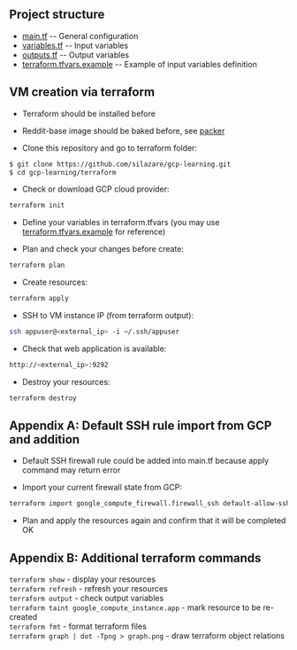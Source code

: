 ## Project structure

 * [main.tf](./main.tf) -- General configuration
 * [variables.tf](./variables.tf) -- Input variables
 * [outputs.tf](./outputs.tf) -- Output variables
 * [terraform.tfvars.example](./terraform.tfvars.example) -- Example of input variables definition

## VM creation via terraform

- Terraform should be installed before
- Reddit-base image should be baked before, see [packer](../packer)

- Clone this repository and go to terraform folder:
```sh
$ git clone https://github.com/silazare/gcp-learning.git
$ cd gcp-learning/terraform
```

- Check or download GCP cloud provider:
```sh
terraform init
```

- Define your variables in terraform.tfvars (you may use [terraform.tfvars.example](./terraform.tfvars.example) for reference)

- Plan and check your changes before create:
```sh
terraform plan
```

- Create resources:
```sh
terraform apply
```

- SSH to VM instance IP (from terraform output):
```sh
ssh appuser@<external_ip> -i ~/.ssh/appuser
```

- Check that web application is available:
```sh
http://<external_ip>:9292
```

- Destroy your resources:
```sh
terraform destroy
```

## Appendix A: Default SSH rule import from GCP and addition

- Default SSH firewall rule could be added into main.tf because apply command may return error

- Import your current firewall state from GCP:
```sh
terraform import google_compute_firewall.firewall_ssh default-allow-ssh
```

- Plan and apply the resources again and confirm that it will be completed OK

## Appendix B: Additional terraform commands

`terraform show` - display your resources  
`terraform refresh` - refresh your resources  
`terraform output` - check output variables  
`terraform taint google_compute_instance.app` - mark resource to be re-created  
`terraform fmt` - format terraform files  
`terraform graph | dot -Tpng > graph.png` - draw terraform object relations

